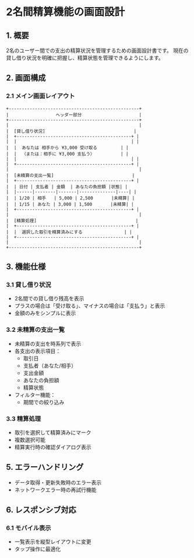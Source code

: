 # 2名間精算機能の画面設計

## 1. 概要

2名のユーザー間での支出の精算状況を管理するための画面設計書です。
現在の貸し借り状況を明確に把握し、精算状態を管理できるようにします。

## 2. 画面構成

### 2.1 メイン画面レイアウト

```
+--------------------------------------------------+
|                  ヘッダー部分                      |
+--------------------------------------------------+
|                                                  |
|  [貸し借り状況]                                  |
|  +--------------------------------------------+ |
|  |                                            | |
|  |  あなたは 相手から ¥3,000 受け取る         | |
|  |  （または：相手に ¥3,000 支払う）          | |
|  |                                            | |
|  +--------------------------------------------+ |
|                                                  |
|  [未精算の支出一覧]                              |
|  +--------------------------------------------+ |
|  | 日付 | 支払者 | 金額  | あなたの負担額 |状態| |
|  |------|--------|-------|--------------|----| |
|  | 1/20 | 相手   | 5,000 | 2,500       |未精算| |
|  | 1/15 | あなた | 3,000 | 1,500       |未精算| |
|  +--------------------------------------------+ |
|                                                  |
|  [精算処理]                                      |
|  +--------------------------------------------+ |
|  |  選択した取引を精算済みにする                | |
|  +--------------------------------------------+ |
|                                                  |
+--------------------------------------------------+
```

## 3. 機能仕様

### 3.1 貸し借り状況

- 2名間での貸し借り残高を表示
- プラスの場合は「受け取る」、マイナスの場合は「支払う」と表示
- 金額のみをシンプルに表示

### 3.2 未精算の支出一覧

- 未精算の支出を時系列で表示
- 各支出の表示項目：
  - 取引日
  - 支払者（あなた/相手）
  - 支出金額
  - あなたの負担額
  - 精算状態
- フィルター機能：
  - 期間での絞り込み

### 3.3 精算処理

- 取引を選択して精算済みにマーク
- 複数選択可能
- 精算実行時の確認ダイアログ表示

## 5. エラーハンドリング

- データ取得・更新失敗時のエラー表示
- ネットワークエラー時の再試行機能

## 6. レスポンシブ対応

### 6.1 モバイル表示

- 一覧表示を縦型レイアウトに変更
- タップ操作に最適化
